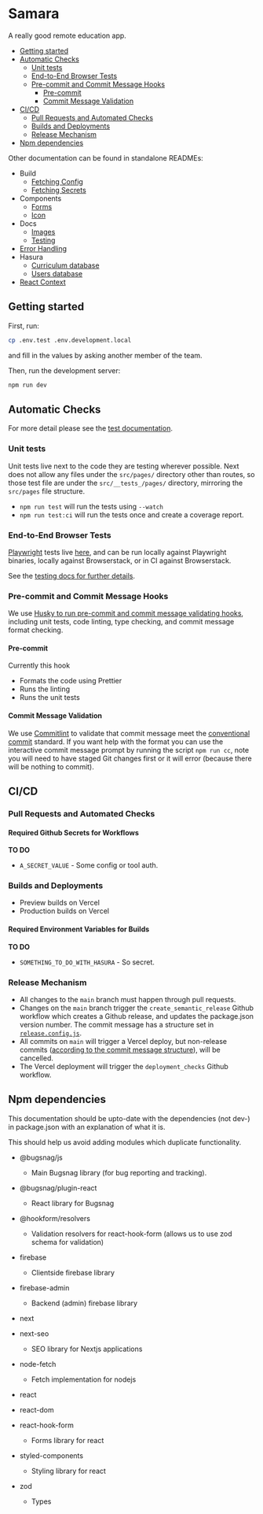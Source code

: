 # Samara

A really good remote education app.

- [Getting started](#Getting-started)
- [Automatic Checks](#Automatic-started)
  - [Unit tests](#Unit-tests)
  - [End-to-End Browser Tests](#End-to-End-Browser-Tests)
  - [Pre-commit and Commit Message Hooks](#Pre-commit-and-Commit-Message-Hooks)
    - [Pre-commit](#Pre-commit)
    - [Commit Message Validation](#Commit-Message-Validation)
- [CI/CD](#CI-CD)
  - [Pull Requests and Automated Checks](#Pull-Requests-and-Automated-Checks)
  - [Builds and Deployments](#Builds-and-Deployments)
  - [Release Mechanism](#Release-Mechanism)
- [Npm dependencies](#Npm-dependencies)

Other documentation can be found in standalone READMEs:

- Build
  - [Fetching Config](./scripts/build/fetch_config)
  - [Fetching Secrets](./scripts/build/fetch_secrets)
- Components
  - [Forms](./src/components/Forms)
  - [Icon](./src/components/Icon)
- Docs
  - [Images](./docs/images)
  - [Testing](./docs/testing.md)
- [Error Handling](./src/errors)
- Hasura
  - [Curriculum database](./hasura-curriculum)
  - [Users database](./hasura-users/)
- [React Context](./src/context)

## Getting started

First, run:

```bash
cp .env.test .env.development.local
```

and fill in the values by asking another member of the team.

Then, run the development server:

```bash
npm run dev
```

## Automatic Checks

For more detail please see the [test documentation](docs/testing.md).

### Unit tests

Unit tests live next to the code they are testing wherever possible. Next does not allow any files under the `src/pages/` directory other than routes, so those test file are under the `src/__tests_/pages/` directory, mirroring the `src/pages` file structure.

- `npm run test` will run the tests using `--watch`
- `npm run test:ci` will run the tests once and create a coverage report.

### End-to-End Browser Tests

[Playwright](https://playwright.dev/) tests live [here](e2e_tests/browser), and can be run locally against Playwright binaries, locally against Browserstack, or in CI against Browserstack.

See the [testing docs for further details](./docs/testing.md#e2e-browser-tests).

### Pre-commit and Commit Message Hooks

We use [Husky to run pre-commit and commit message validating hooks](.husky), including unit tests, code linting, type checking, and commit message format checking.

#### Pre-commit

Currently this hook

- Formats the code using Prettier
- Runs the linting
- Runs the unit tests

#### Commit Message Validation

We use [Commitlint](https://commitlint.js.org/#/) to validate that commit message meet the [conventional commit](https://www.conventionalcommits.org/en/v1.0.0-beta.2/) standard. If you want help with the format you can use the interactive commit message prompt by running the script `npm run cc`, note you will need to have staged Git changes first or it will error (because there will be nothing to commit).

## CI/CD

### Pull Requests and Automated Checks

#### Required Github Secrets for Workflows

**TO DO**

- `A_SECRET_VALUE` - Some config or tool auth.

### Builds and Deployments

- Preview builds on Vercel
- Production builds on Vercel

#### Required Environment Variables for Builds

**TO DO**

- `SOMETHING_TO_DO_WITH_HASURA` - So secret.

### Release Mechanism

- All changes to the `main` branch must happen through pull requests.
- Changes on the `main` branch trigger the `create_semantic_release` Github workflow which creates a Github release, and updates the package.json version number. The commit message has a structure set in [`release.config.js`](release.config.js).
- All commits on `main` will trigger a Vercel deploy, but non-release commits ([according to the commit message structure](scripts/build/cancel_vercel_build.js)), will be cancelled.
- The Vercel deployment will trigger the `deployment_checks` Github workflow.

## Npm dependencies

This documentation should be upto-date with the dependencies (not dev-) in package.json with an explanation of what it is.

This should help us avoid adding modules which duplicate functionality.

- @bugsnag/js

  - Main Bugsnag library (for bug reporting and tracking).

- @bugsnag/plugin-react

  - React library for Bugsnag

- @hookform/resolvers

  - Validation resolvers for react-hook-form (allows us to use zod schema for validation)

- firebase

  - Clientside firebase library

- firebase-admin

  - Backend (admin) firebase library

- next

- next-seo

  - SEO library for Nextjs applications

- node-fetch

  - Fetch implementation for nodejs

- react

- react-dom

- react-hook-form

  - Forms library for react

- styled-components

  - Styling library for react

- zod
  - Types
